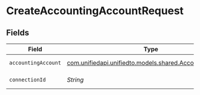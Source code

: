 # CreateAccountingAccountRequest


## Fields

| Field                                                                                                | Type                                                                                                 | Required                                                                                             | Description                                                                                          |
| ---------------------------------------------------------------------------------------------------- | ---------------------------------------------------------------------------------------------------- | ---------------------------------------------------------------------------------------------------- | ---------------------------------------------------------------------------------------------------- |
| `accountingAccount`                                                                                  | [com.unifiedapi.unifiedto.models.shared.AccountingAccount](../../models/shared/AccountingAccount.md) | :heavy_minus_sign:                                                                                   | Chart of accounts                                                                                    |
| `connectionId`                                                                                       | *String*                                                                                             | :heavy_check_mark:                                                                                   | ID of the connection                                                                                 |